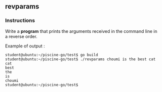 ## revparams

### Instructions

Write a **program** that prints the arguments received in the command line in a reverse order.

Example of output :

```console
student@ubuntu:~/piscine-go/test$ go build
student@ubuntu:~/piscine-go/test$ ./revparams choumi is the best cat
cat
best
the
is
choumi
student@ubuntu:~/piscine-go/test$
```
